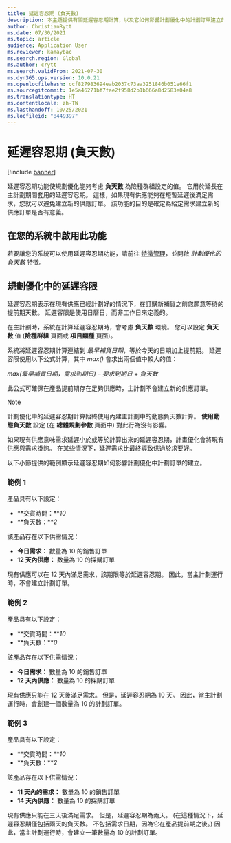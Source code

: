 ```yaml
---
title: 延遲容忍期 (負天數)
description: 本主題提供有關延遲容忍期計算，以及它如何影響計劃優化中的計劃訂單建立的資訊。
author: ChristianRytt
ms.date: 07/30/2021
ms.topic: article
audience: Application User
ms.reviewer: kamaybac
ms.search.region: Global
ms.author: crytt
ms.search.validFrom: 2021-07-30
ms.dyn365.ops.version: 10.0.21
ms.openlocfilehash: ccf827983694eab2037c73aa3251846b051e66f1
ms.sourcegitcommit: 1e5a46271bf7fae2f958d2b1b666a8d2583e04a8
ms.translationtype: HT
ms.contentlocale: zh-TW
ms.lasthandoff: 10/25/2021
ms.locfileid: "8449397"
---
```

# <a name="delay-tolerance-negative-days"></a>延遲容忍期 (負天數)

[!include [banner](../../includes/banner.md)]

延遲容忍期功能使規劃優化能夠考慮 **負天數** 為險種群組設定的值。 它用於延長在主計劃期間套用的延遲容忍期。 這樣，如果現有供應能夠在短暫延遲後滿足需求，您就可以避免建立新的供應訂單。 該功能的目的是確定為給定需求建立新的供應訂單是否有意義。

## <a name="turn-on-the-feature-in-your-system"></a>在您的系統中啟用此功能

若要讓您的系統可以使用延遲容忍期功能，請前往 [特徵管理](../../../fin-ops-core/fin-ops/get-started/feature-management/feature-management-overview.md)，並開啟 *計劃優化的負天數* 特徵。

## <a name="delay-tolerance-in-planning-optimization"></a>規劃優化中的延遲容限

延遲容忍期表示在現有供應已經計劃好的情況下，在訂購新補貨之前您願意等待的提前期天數。 延遲容限是使用日曆日，而非工作日來定義的。

在主計劃時，系統在計算延遲容忍期時，會考慮 **負天數** 環境。 您可以設定 **負天數** 值 (**險種群組** 頁面或 **項目顯種** 頁面)。

系統將延遲容忍期計算連結到 *最早補貨日期*，等於今天的日期加上提前期。 延遲容限使用以下公式計算，其中 *max()* 會求出兩個值中較大的值：

*max(最早補貨日期，需求到期日)* – *要求到期日* + *負天數*

此公式可確保在產品提前期存在足夠供應時，主計劃不會建立新的供應訂單。

> [!NOTE]
> 計劃優化中的延遲容忍期計算始終使用內建主計劃中的動態負天數計算。 **使用動態負天數** 設定 (在 **總體規劃參數** 頁面中) 對此行為沒有影響。

如果現有供應意味需求延遲小於或等於計算出來的延遲容忍期，計畫優化會將現有供應與需求掛鉤。 在某些情況下，延遲需求比最終導致供過於求要好。

以下小節提供的範例顯示延遲容忍期如何影響計劃優化中計劃訂單的建立。

### <a name="example-1"></a>範例 1

產品具有以下設定：

- **交貨時間：***10*
- **負天數：***2*

該產品存在以下供需情況：

- **今日需求：** 數量為 10 的銷售訂單
- **12 天內供應：** 數量為 10 的採購訂單

現有供應可以在 12 天內滿足需求，該期限等於延遲容忍期。 因此，當主計劃運行時，不會建立計劃訂單。

### <a name="example-2"></a>範例 2

產品具有以下設定：

- **交貨時間：***10*
- **負天數：***0*

該產品存在以下供需情況：

- **今日需求：** 數量為 10 的銷售訂單
- **12 天內供應：** 數量為 10 的採購訂單

現有供應只能在 12 天後滿足需求。 但是，延遲容忍期為 10 天。 因此，當主計劃運行時，會創建一個數量為 10 的計劃訂單。

### <a name="example-3"></a>範例 3

產品具有以下設定：

- **交貨時間：***10*
- **負天數：***2*

該產品存在以下供需情況：

- **11 天內的需求：** 數量為 10 的銷售訂單
- **14 天內供應：** 數量為 10 的採購訂單

現有供應只能在三天後滿足需求。 但是，延遲容忍期為兩天。 (在這種情況下，延遲容忍期僅包括兩天的負天數。 不包括需求日期，因為它在產品提前期之後。) 因此，當主計劃運行時，會建立一筆數量為 10 的計劃訂單。

